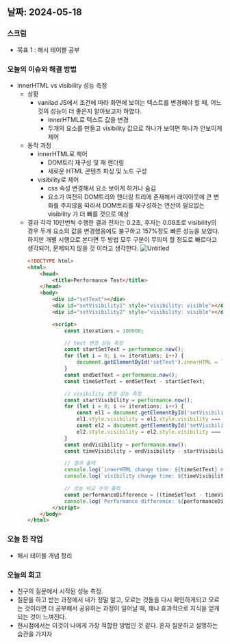 ## 날짜: 2024-05-18

### 스크럼

-   목표 1 : 해시 테이블 공부

### 오늘의 이슈와 해결 방법

-   innerHTML vs visibility 성능 측정
    -   상황
        -   vanilad JS에서 조건에 따라 화면에 보이는 텍스트를 변경해야 할 때, 어느것의 성능이 더 좋은지 알아보고자 하였다.
            -   innerHTML로 텍스트 값을 변경
            -   두개의 요소를 만들고 visibility 값으로 하나가 보이면 하나가 안보이게 제어
    -   동작 과정
        -   innerHTML로 제어
            -   DOM트리 재구성 및 재 렌더링
            -   새로운 HTML 콘텐츠 파싱 및 노드 구성
        -   visibility로 제어
            -   css 속성 변경해서 요소 보이게 하거나 숨김
            -   요소가 여전히 DOM트리와 렌더링 트리에 존재해서 레이아웃에 큰 변화를 주지않음
        따라서 DOM트리를 재구성하는 연산이 필요없는 visibility 가 더 빠를 것으로 예상
    -   결과
        각각 10만번씩 수행한 결과 전자는 0.2초, 후자는 0.08초로
        visibility의 경우 두개 요소의 값을 변경했음에도 불구하고
        157%정도 빠른 성능을 보였다.
        하지만 개별 시행으로 본다면 두 방법 모두 구분이 무의미 할 정도로 빠르다고 생각되어, 문제되지 않을 것 이라고 생각한다.
        ![Untitled](https://prod-files-secure.s3.us-west-2.amazonaws.com/8d39320e-a91b-4092-a64b-36b1d3c51690/171dad36-d7d9-4ab0-9585-eefb27d29d30/Untitled.png)
        ```html
        <!DOCTYPE html>
        <html>
            <head>
                <title>Performance Test</title>
            </head>
            <body>
                <div id="setText"></div>
                <div id="setVisibility1" style="visibility: visible"></div>
                <div id="setVisibility2" style="visibility: visible"></div>

                <script>
                    const iterations = 100000;

                    // text 변경 성능 측정
                    const startSetText = performance.now();
                    for (let i = 0; i <= iterations; i++) {
                        document.getElementById('setText').innerHTML = `Iteration ${i}`;
                    }
                    const endSetText = performance.now();
                    const timeSetText = endSetText - startSetText;

                    // visibility 변경 성능 측정
                    const startVisibility = performance.now();
                    for (let i = 0; i <= iterations; i++) {
                        const el1 = document.getElementById('setVisibility1');
                        el1.style.visibility = el1.style.visibility === 'hidden' ? 'visible' : 'hidden';
                        const el2 = document.getElementById('setVisibility2');
                        el2.style.visibility = el2.style.visibility === 'hidden' ? 'visible' : 'hidden';
                    }
                    const endVisibility = performance.now();
                    const timeVisibility = endVisibility - startVisibility;

                    // 결과 출력
                    console.log(`innerHTML change time: ${timeSetText} ms`);
                    console.log(`visibility change time: ${timeVisibility} ms`);

                    // 성능 비교 수치 출력
                    const performanceDifference = ((timeSetText - timeVisibility) / timeVisibility) * 100;
                    console.log(`Performance difference: ${performanceDifference.toFixed(2)}%`);
                </script>
            </body>
        </html>
        ```

### 오늘 한 작업

-   해시 테이블 개념 정리

### 오늘의 회고

-   친구의 질문에서 시작된 성능 측정.
-   질문을 하고 받는 과정에서 내가 정말 알고, 모르는 것들을 다시 확인하게되고 모르는 것이라면 더 공부해서 공유하는 과정이 일어날 때, 꽤나 효과적으로 지식을 얻게 되는 것이 느껴진다.
-   현시점에서는 이것이 나에게 가장 적합한 방법인 것 같다. 혼자 질문하고 설명하는 습관을 가지자
